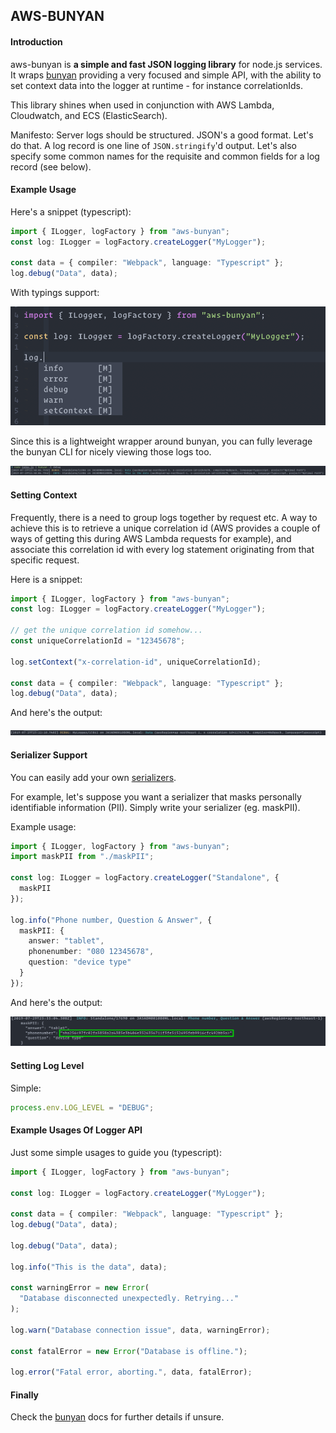 ## AWS-BUNYAN


#### Introduction

aws-bunyan is **a simple and fast JSON logging library** for node.js services. It wraps [bunyan](https://www.npmjs.com/package/bunyan) providing a very focused and simple API, with the ability to set context data into the logger at runtime - for instance correlationIds.

This library shines when used in conjunction with AWS Lambda, Cloudwatch, and ECS (ElasticSearch).

Manifesto: Server logs should be structured. JSON's a good format. Let's do
that. A log record is one line of `JSON.stringify`'d output. Let's also
specify some common names for the requisite and common fields for a log
record (see below).

#### Example Usage

Here's a snippet (typescript):

```ts
import { ILogger, logFactory } from "aws-bunyan";
const log: ILogger = logFactory.createLogger("MyLogger");

const data = { compiler: "Webpack", language: "Typescript" };
log.debug("Data", data);
```

With typings support:

![Log Usage With Typings](docs/log_usage1.gif)

Since this is a lightweight wrapper around bunyan, you can fully leverage the bunyan CLI for nicely viewing those logs too.

![bunyan CLI screenshot](docs/output_cli.gif)


#### Setting Context

Frequently, there is a need to group logs together by request etc. A way to achieve this is to retrieve a unique correlation id (AWS provides a couple of ways of getting this during AWS Lambda requests for example), and associate this correlation id with every log statement originating from that specific request.

Here is a snippet:

```ts
import { ILogger, logFactory } from "aws-bunyan";
const log: ILogger = logFactory.createLogger("MyLogger");

// get the unique correlation id somehow...
const uniqueCorrelationId = "12345678";

log.setContext("x-correlation-id", uniqueCorrelationId);

const data = { compiler: "Webpack", language: "Typescript" };
log.debug("Data", data);
```

And here's the output:

![Log Usage With Context screenshot](docs/output_context.gif)


#### Serializer Support

You can easily add your own [serializers](https://www.npmjs.com/package/bunyan#serializers).

For example, let's suppose you want a serializer that masks personally identifiable information (PII).
Simply write your serializer (eg. maskPII).

Example usage:

```ts
import { ILogger, logFactory } from "aws-bunyan";
import maskPII from "./maskPII";

const log: ILogger = logFactory.createLogger("Standalone", {
  maskPII
});

log.info("Phone number, Question & Answer", {
  maskPII: {
    answer: "tablet",
    phonenumber: "080 12345678",
    question: "device type"
  }
});

```

And here's the output:

![Log Usage With Serializer screenshot](docs/output_serializer.gif)


#### Setting Log Level

Simple:

```js
process.env.LOG_LEVEL = "DEBUG";
```

#### Example Usages Of Logger API

Just some simple usages to guide you (typescript):

```ts
import { ILogger, logFactory } from "aws-bunyan";

const log: ILogger = logFactory.createLogger("MyLogger");

const data = { compiler: "Webpack", language: "Typescript" };
log.debug("Data", data);

log.debug("Data", data);

log.info("This is the data", data);

const warningError = new Error(
  "Database disconnected unexpectedly. Retrying..."
);

log.warn("Database connection issue", data, warningError);

const fatalError = new Error("Database is offline.");

log.error("Fatal error, aborting.", data, fatalError);
```

#### Finally

Check the [bunyan](https://www.npmjs.com/package/bunyan) docs for further details if unsure.
